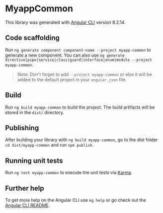 # MyappCommon

This library was generated with [Angular CLI](https://github.com/angular/angular-cli) version 8.2.14.

## Code scaffolding

Run `ng generate component component-name --project myapp-common` to generate a new component. You can also use `ng generate directive|pipe|service|class|guard|interface|enum|module --project myapp-common`.
> Note: Don't forget to add `--project myapp-common` or else it will be added to the default project in your `angular.json` file. 

## Build

Run `ng build myapp-common` to build the project. The build artifacts will be stored in the `dist/` directory.

## Publishing

After building your library with `ng build myapp-common`, go to the dist folder `cd dist/myapp-common` and run `npm publish`.

## Running unit tests

Run `ng test myapp-common` to execute the unit tests via [Karma](https://karma-runner.github.io).

## Further help

To get more help on the Angular CLI use `ng help` or go check out the [Angular CLI README](https://github.com/angular/angular-cli/blob/master/README.md).

